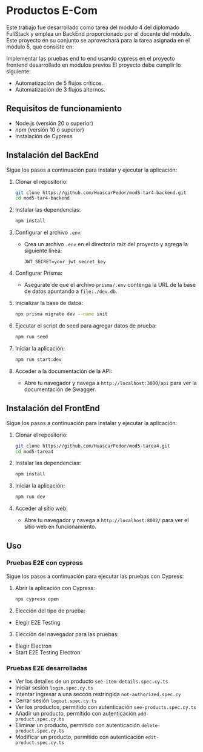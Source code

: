 # Productos E-Com

Este trabajo fue desarrollado como tarea del módulo 4 del diplomado FullStack y emplea un BackEnd proporcionado por el docente del módulo. Este proyecto en su conjunto se aprovechará para la tarea asignada en el módulo 5, que consiste en:

Implementar las pruebas end to end usando cypress en el proyecto frontend desarrollado en módulos previos
El proyecto debe cumplir lo siguiente:

- Automatización de 5 flujos críticos.
- Automatización de 3 flujos alternos.

## Requisitos de funcionamiento

- Node.js (versión 20 o superior)
- npm (versión 10 o superior)
- Instalación de Cypress

## Instalación del BackEnd

Sigue los pasos a continuación para instalar y ejecutar la aplicación:

1. Clonar el repositorio:

   ```bash
   git clone https://github.com/HuascarFedor/mod5-tar4-backend.git
   cd mod5-tar4-backend
   ```

2. Instalar las dependencias:

   ```bash
   npm install
   ```

3. Configurar el archivo `.env`:

   - Crea un archivo `.env` en el directorio raíz del proyecto y agrega la siguiente línea:
     ```plaintext
     JWT_SECRET=your_jwt_secret_key
     ```

4. Configurar Prisma:

   - Asegúrate de que el archivo `prisma/.env` contenga la URL de la base de datos apuntando a `file:./dev.db`.

5. Inicializar la base de datos:

   ```bash
   npx prisma migrate dev --name init
   ```

6. Ejecutar el script de seed para agregar datos de prueba:

   ```bash
   npm run seed
   ```

7. Iniciar la aplicación:

   ```bash
   npm run start:dev
   ```

8. Acceder a la documentación de la API:
   - Abre tu navegador y navega a `http://localhost:3000/api` para ver la documentación de Swagger.

## Instalación del FrontEnd

Sigue los pasos a continuación para instalar y ejecutar la aplicación:

1. Clonar el repositorio:

   ```bash
   git clone https://github.com/HuascarFedor/mod5-tarea4.git
   cd mod5-tarea4
   ```

2. Instalar las dependencias:

   ```bash
   npm install
   ```

3. Iniciar la aplicación:

   ```bash
   npm run dev
   ```

4. Acceder al sitio web:
   - Abre tu navegador y navega a `http://localhost:8002/` para ver el sitio web en funcionamiento.

## Uso

### Pruebas E2E con cypress

Sigue los pasos a continuación para ejecutar las pruebas con Cypress:

1. Abrir la aplicación con Cypress:

   ```bash
   npx cypress open
   ```

2. Elección del tipo de prueba:

- Elegir E2E Testing

3. Elección del navegador para las pruebas:

- Elegir Electron
- Start E2E Testing Electron

### Pruebas E2E desarrolladas

- Ver los detalles de un producto `see-item-details.spec.cy.ts`
- Iniciar sesión `login.spec.cy.ts`
- Intentar ingresar a una seccón restringida `not-authorized.spec.cy`
- Cerrar sesión `logout.spec.cy.ts`
- Ver los productos, permitido con autenticación `see-products.spec.cy.ts`
- Añadir un producto, permitido con autenticación `add-product.spec.cy.ts`
- Eliminar un producto, permitido con autenticación `delete-product.spec.cy.ts`
- Modificar un producto, permitido con autenticación `edit-product.spec.cy.ts`
